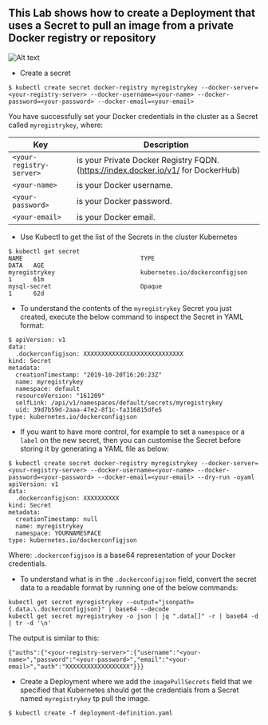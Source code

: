 This Lab shows how to create a Deployment that uses a Secret to pull an image from a private Docker registry or repository
-
![Alt text](http://www.addictedtoibiza.com/wp-content/uploads/2012/12/example.png)

- Create a secret 
```
$ kubectl create secret docker-registry myregistrykey --docker-server=<your-registry-server> --docker-username=<your-name> --docker-password=<your-password> --docker-email=<your-email>
```

You have successfully set your Docker credentials in the cluster as a Secret called `myregistrykey`, where:

| Key | Description |
| --- | --- |
| `<your-registry-server>` | is your Private Docker Registry FQDN. (https://index.docker.io/v1/ for DockerHub) |
| `<your-name>` | is your Docker username. |
| `<your-password>` | is your Docker password. |
| `<your-email>` | is your Docker email. |

  

- Use Kubectl to get the list of the Secrets in the cluster Kubernetes
```
$ kubectl get secret
NAME                                 TYPE                                  DATA   AGE
myregistrykey                        kubernetes.io/dockerconfigjson        1      61m
mysql-secret                         Opaque                                1      62d
```

- To understand the contents of the `myregistrykey` Secret you just created, execute the below command to inspect the Secret in YAML format:
```
$ apiVersion: v1
data:
  .dockerconfigjson: XXXXXXXXXXXXXXXXXXXXXXXXXXXX
kind: Secret
metadata:
  creationTimestamp: "2019-10-20T16:20:23Z"
  name: myregistrykey
  namespace: default
  resourceVersion: "161209"
  selfLink: /api/v1/namespaces/default/secrets/myregistrykey
  uid: 39d7b59d-2aaa-47e2-8f1c-fa316815dfe5
type: kubernetes.io/dockerconfigjson
```





- If you want to have more control, for example to set a `namespace` or a `label` on the new secret, then you can customise the Secret before storing it by generating a YAML file as below:

```
$ kubectl create secret docker-registry myregistrykey --docker-server=<your-registry-server> --docker-username=<your-name> --docker-password=<your-password> --docker-email=<your-email> --dry-run -oyaml
apiVersion: v1
data:
  .dockerconfigjson: XXXXXXXXXX
kind: Secret
metadata:
  creationTimestamp: null
  name: myregistrykey
  namespace: YOURNAMESPACE
type: kubernetes.io/dockerconfigjson
```

Where:
`.dockerconfigjson` is a base64 representation of your Docker credentials.

- To understand what is in the `.dockerconfigjson` field, convert the secret data to a readable format by running one of the below commands:

```
kubectl get secret myregistrykey --output="jsonpath={.data.\.dockerconfigjson}" | base64 --decode
kubectl get secret myregistrykey -o json | jq ".data[]" -r | base64 -d | tr -d '\n'
```
The output is similar to this:
```
{"auths":{"<your-registry-server>":{"username":"<your-name>","password":"<your-password>","email":"<your-email>","auth":"XXXXXXXXXXXXXXXXXX"}}}
```


- Create a Deployment where we add the `imagePullSecrets` field that we specified that Kubernetes should get the credentials from a Secret named `myregistrykey` tp pull the image.

```
$ kubectl create -f deployment-definition.yaml
```
